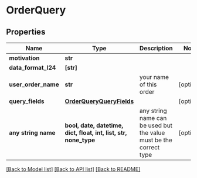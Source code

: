 # OrderQuery


## Properties
Name | Type | Description | Notes
------------ | ------------- | ------------- | -------------
**motivation** | **str** |  | 
**data_format_l24** | **[str]** |  | 
**user_order_name** | **str** | your name of this order | [optional] 
**query_fields** | [**OrderQueryQueryFields**](OrderQueryQueryFields.md) |  | [optional] 
**any string name** | **bool, date, datetime, dict, float, int, list, str, none_type** | any string name can be used but the value must be the correct type | [optional]

[[Back to Model list]](../README.md#documentation-for-models) [[Back to API list]](../README.md#documentation-for-api-endpoints) [[Back to README]](../README.md)


